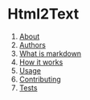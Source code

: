 Html2Text
=========

1. [About](about.md)
2. [Authors](../AUTHORS.rst)
3. [What is markdown](https://daringfireball.net/projects/markdown/)
4. [How it works](how_it_works.md)
5. [Usage](usage.md)
6. [Contributing](contributing.md)
7. [Tests](test.md)

